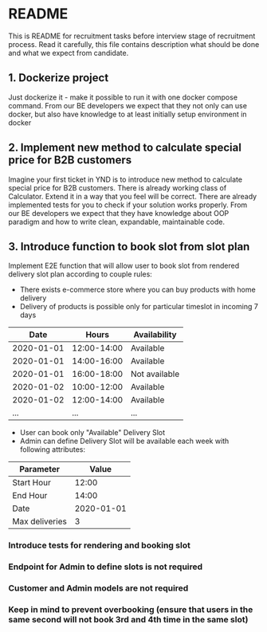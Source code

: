# README

This is README for recruitment tasks before interview stage of recruitment process.
Read it carefully, this file contains description what should be done and what we expect from candidate.

## 1. Dockerize project
Just dockerize it - make it possible to run it with one docker compose command.
From our BE developers we expect that they not only can use docker, but also have knowledge to at least initially setup 
environment in docker
## 2. Implement new method to calculate special price for B2B customers
Imagine your first ticket in YND is to introduce new method to calculate special price for B2B customers. There is 
already working class of Calculator. Extend it in a way that you feel will be correct. There are already implemented
tests for you to check if your solution works properly.
From our BE developers we expect that they have knowledge about OOP paradigm and how to write clean, expandable,
maintainable code.
## 3. Introduce function to book slot from slot plan
Implement E2E function that will allow user to book slot from rendered delivery slot plan according to couple rules:
- There exists e-commerce store where you can buy products with home delivery
- Delivery of products is possible only for particular timeslot in incoming 7 days

 Date       | Hours       | Availability
------------|-------------|--------------
 2020-01-01 | 12:00-14:00 | Available
 2020-01-01 | 14:00-16:00 | Available
 2020-01-01 | 16:00-18:00 | Not available
 2020-01-02 | 10:00-12:00 | Available
 2020-01-02 | 12:00-14:00 | Available
 ...        | ...         | ...

- User can book only "Available" Delivery Slot
- Admin can define Delivery Slot will be available each week with following attributes:

Parameter       | Value
----------------|-----------
Start Hour      | 12:00
End Hour        | 14:00
Date            | 2020-01-01
Max deliveries  | 3

### Introduce tests for rendering and booking slot
### Endpoint for Admin to define slots is not required
### Customer and Admin models are not required
### Keep in mind to prevent overbooking (ensure that users in the same second will not book 3rd and 4th time in the same slot)
